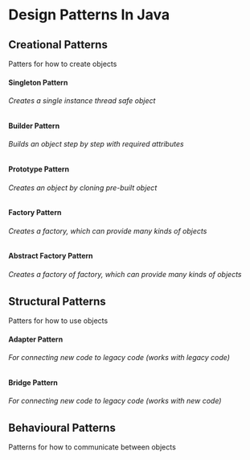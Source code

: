 # Design Patterns In Java
## Creational Patterns
Patters for how to create objects
#### Singleton Pattern 
###### Creates a single instance thread safe object
#### Builder Pattern
###### Builds an object step by step with required attributes
#### Prototype Pattern
###### Creates an object by cloning pre-built object
#### Factory Pattern
###### Creates a factory, which can provide many kinds of objects
#### Abstract Factory Pattern
###### Creates a factory of factory, which can provide many kinds of objects

## Structural Patterns
Patters for how to use objects
#### Adapter Pattern
###### For connecting new code to legacy code (works with legacy code)
#### Bridge Pattern
###### For connecting new code to legacy code (works with new code)

## Behavioural Patterns
Patterns for how to communicate between objects